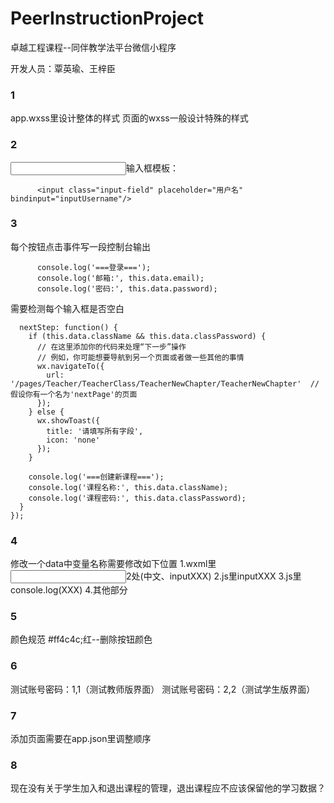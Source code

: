 # PeerInstructionProject
卓越工程课程--同伴教学法平台微信小程序

开发人员：覃英瑜、王梓臣
### 1
app.wxss里设计整体的样式
页面的wxss一般设计特殊的样式

### 2
<input>输入框模板：
```
      <input class="input-field" placeholder="用户名"  bindinput="inputUsername"/>
```

### 3
每个按钮点击事件写一段控制台输出
```
      console.log('===登录===');
      console.log('邮箱:', this.data.email);
      console.log('密码:', this.data.password);
```

需要检测每个输入框是否空白
```
  nextStep: function() {
    if (this.data.className && this.data.classPassword) {
      // 在这里添加你的代码来处理“下一步”操作
      // 例如，你可能想要导航到另一个页面或者做一些其他的事情
      wx.navigateTo({
        url: '/pages/Teacher/TeacherClass/TeacherNewChapter/TeacherNewChapter'  // 假设你有一个名为'nextPage'的页面
      });
    } else {
      wx.showToast({
        title: '请填写所有字段',
        icon: 'none'
      });
    }

    console.log('===创建新课程===');
    console.log('课程名称:', this.data.className);
    console.log('课程密码:', this.data.classPassword);
  }
});
```

### 4
修改一个data中变量名称需要修改如下位置
1.wxml里<input>2处(中文、inputXXX)
2.js里inputXXX
3.js里console.log(XXX)
4.其他部分

### 5
颜色规范
#ff4c4c;红--删除按钮颜色

### 6
测试账号密码：1,1（测试教师版界面）
测试账号密码：2,2（测试学生版界面）

### 7
添加页面需要在app.json里调整顺序

### 8
现在没有关于学生加入和退出课程的管理，退出课程应不应该保留他的学习数据？
